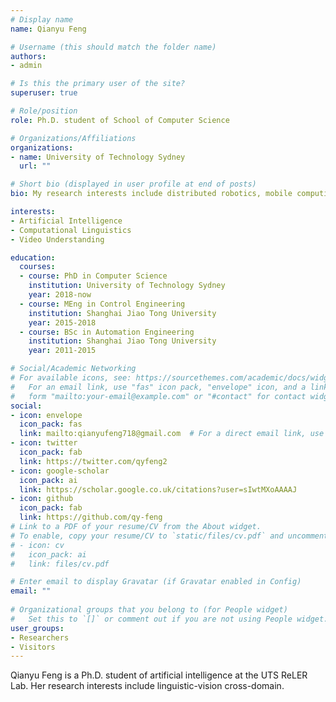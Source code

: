 ```yaml
---
# Display name
name: Qianyu Feng

# Username (this should match the folder name)
authors:
- admin

# Is this the primary user of the site?
superuser: true

# Role/position
role: Ph.D. student of School of Computer Science

# Organizations/Affiliations
organizations:
- name: University of Technology Sydney
  url: ""

# Short bio (displayed in user profile at end of posts)
bio: My research interests include distributed robotics, mobile computing and programmable matter.

interests:
- Artificial Intelligence
- Computational Linguistics
- Video Understanding

education:
  courses:
  - course: PhD in Computer Science
    institution: University of Technology Sydney
    year: 2018-now
  - course: MEng in Control Engineering
    institution: Shanghai Jiao Tong University
    year: 2015-2018
  - course: BSc in Automation Engineering
    institution: Shanghai Jiao Tong University
    year: 2011-2015

# Social/Academic Networking
# For available icons, see: https://sourcethemes.com/academic/docs/widgets/#icons
#   For an email link, use "fas" icon pack, "envelope" icon, and a link in the
#   form "mailto:your-email@example.com" or "#contact" for contact widget.
social:
- icon: envelope
  icon_pack: fas
  link: mailto:qianyufeng718@gmail.com  # For a direct email link, use "mailto:test@example.org".
- icon: twitter
  icon_pack: fab
  link: https://twitter.com/qyfeng2
- icon: google-scholar
  icon_pack: ai
  link: https://scholar.google.co.uk/citations?user=sIwtMXoAAAAJ
- icon: github
  icon_pack: fab
  link: https://github.com/qy-feng
# Link to a PDF of your resume/CV from the About widget.
# To enable, copy your resume/CV to `static/files/cv.pdf` and uncomment the lines below.  
# - icon: cv
#   icon_pack: ai
#   link: files/cv.pdf

# Enter email to display Gravatar (if Gravatar enabled in Config)
email: ""
  
# Organizational groups that you belong to (for People widget)
#   Set this to `[]` or comment out if you are not using People widget.  
user_groups:
- Researchers
- Visitors
---
```


Qianyu Feng is a Ph.D. student of artificial intelligence at the UTS ReLER Lab. Her research interests include linguistic-vision cross-domain. 
